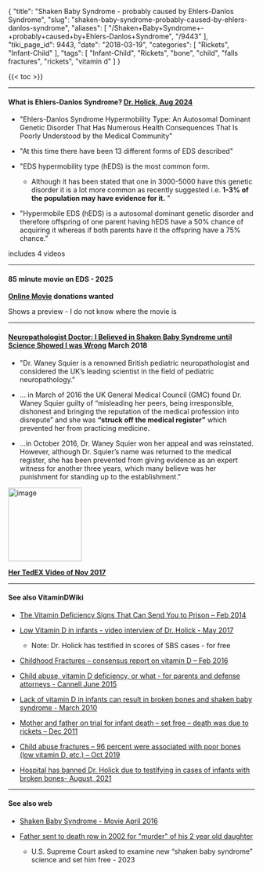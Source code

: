 {
    "title": "Shaken Baby Syndrome - probably caused by Ehlers-Danlos Syndrome",
    "slug": "shaken-baby-syndrome-probably-caused-by-ehlers-danlos-syndrome",
    "aliases": [
        "/Shaken+Baby+Syndrome+-+probably+caused+by+Ehlers-Danlos+Syndrome",
        "/9443"
    ],
    "tiki_page_id": 9443,
    "date": "2018-03-19",
    "categories": [
        "Rickets",
        "Infant-Child"
    ],
    "tags": [
        "Infant-Child",
        "Rickets",
        "bone",
        "child",
        "falls fractures",
        "rickets",
        "vitamin d"
    ]
}


{{< toc >}}

---

#### What is Ehlers-Danlos Syndrome? [Dr. Holick, Aug 2024](https://drmichaelholick.org/what-is-ehlers-danlos-syndrome/)

* "Ehlers-Danlos Syndrome Hypermobility Type: An Autosomal Dominant Genetic Disorder That Has Numerous Health Consequences That Is Poorly Understood by the Medical Community"

* "At this time there have been 13 different forms of EDS described"

* "EDS hypermobility type (hEDS) is the most common form.

   * Although it has been stated that one in 3000-5000 have this genetic disorder it is a lot more common as recently suggested i.e.  **1-3% of the population may have evidence for it.** "

* "Hypermobile EDS (hEDS) is a autosomal dominant genetic disorder and therefore offspring of one parent having hEDS have a 50% chance of acquiring it whereas if both parents have it the offspring have a 75% chance."

includes 4 videos

---

#### 85 minute movie on EDS - 2025

 **[Online Movie](https://www.chronicpainpartners.com/complicated-the-must-watch-documentary-on-ehlers-danlos-syndrome/#:~:text=Website:%20www.complicatedfilm.com) donations wanted** 

Shows a preview - I do not know where the movie is

---

#### [Neuropathologist Doctor: I Believed in Shaken Baby Syndrome until Science Showed I was Wrong](http://healthimpactnews.com/2018/neuropathologist-doctor-i-believed-in-shaken-baby-syndrome-until-science-showed-i-was-wrong/) March 2018

* "Dr. Waney Squier is a renowned British pediatric neuropathologist and considered the UK’s leading scientist in the field of pediatric neuropathology."

* ... in March of 2016 the UK General Medical Council (GMC) found Dr. Waney Squier guilty of “misleading her peers, being irresponsible, dishonest and bringing the reputation of the medical profession into disrepute” and she was  **“struck off the medical register”**  which prevented her from practicing medicine.

* ...in October 2016, Dr. Waney Squier won her appeal and was reinstated. However, although Dr. Squier’s name was returned to the medical register, she has been prevented from giving evidence as an expert witness for another three years, which many believe was her punishment for standing up to the establishment."

<img src="https://d1bk1kqxc0sym.cloudfront.net/attachments/jpeg/sbs.jpg" alt="image" width="150">

 **[Her TedEX Video of Nov 2017](https://www.youtube.com/watch?v=O5FyTFs7P7U&feature=youtu.be)** 

---

#### See also VitaminDWiki

* [The Vitamin Deficiency Signs That Can Send You to Prison – Feb 2014](/posts/the-vitamin-deficiency-signs-that-can-send-you-to-prison)

* [Low Vitamin D in infants - video interview of Dr. Holick - May 2017](/posts/low-vitamin-d-in-infants-video-interview-of-dr-holick)

   * Note: Dr. Holick has testified in scores of SBS cases - for free

* [Childhood Fractures – consensus report on vitamin D – Feb 2016](/posts/childhood-fractures-consensus-report-on-vitamin-d)

* [Child abuse, vitamin D deficiency, or what - for parents and defense attorneys - Cannell June 2015](/posts/child-abuse-vitamin-d-deficiency-or-what-for-parents-and-defense-attorneys-cannell)

* [Lack of vitamin D in infants can result in broken bones and shaken baby syndrome - March 2010](/posts/lack-of-vitamin-d-in-infants-can-result-in-broken-bones-and-shaken-baby-syndrome)

* [Mother and father on trial for infant death – set free – death was due to rickets – Dec 2011](/posts/mother-and-father-on-trial-for-infant-death-set-free-death-was-due-to-rickets)

* [Child abuse fractures – 96 percent were associated with poor bones (low vitamin D, etc.) – Oct 2019](/posts/child-abuse-fractures-96-percent-were-associated-with-poor-bones-low-vitamin-d-etc)

* [Hospital has banned Dr. Holick due to testifying in cases of infants with broken bones- August, 2021](/posts/hospital-has-banned-dr-holick-due-to-testifying-in-cases-of-infants-with-broken-bones-august-2021)

---

#### See also web

* [Shaken Baby Syndrome - Movie April 2016](http://www.thesyndromefilm.com/)

* [Father sent to death row in 2002 for "murder" of his 2 year old daughter](https://www.texasmonthly.com/news-politics/robert-roberson-shaken-baby-syndrome/?)

   * U.S. Supreme Court asked to examine  new “shaken baby syndrome” science and set him free - 2023